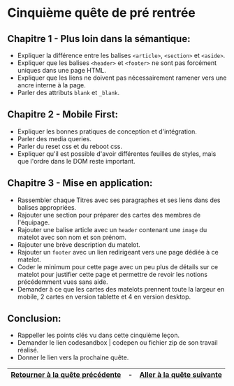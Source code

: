 # Cinquième quête de pré rentrée


## Chapitre 1 - Plus loin dans la sémantique:

- Expliquer la différence entre les balises `<article>`, `<section>` et `<aside>`.
- Expliquer que les balises `<header>` et `<footer>` ne sont pas forcément uniques dans une page HTML.
- Expliquer que les liens ne doivent pas nécessairement ramener vers une ancre interne à la page.
- Parler des attributs `blank` et `_blank`.


## Chapitre 2 - Mobile First:

- Expliquer les bonnes pratiques de conception et d'intégration.
- Parler des media queries.
- Parler du reset css et du reboot css.
- Expliquer qu'il est possible d'avoir différentes feuilles de styles, mais que l'ordre dans le DOM reste important.



## Chapitre 3 - Mise en application:

- Rassembler chaque Titres avec ses paragraphes et ses liens dans des balises appropriées.
- Rajouter une section pour préparer des cartes des membres de l'équipage.
- Rajouter une balise article avec un `header` contenant une `image` du matelot avec son nom et son prénom.
- Rajouter une brève description du matelot.
- Rajouter un `footer` avec un lien redirigeant vers une page dédiée à ce matelot.
- Coder le minimum pour cette page avec un peu plus de détails sur ce matelot pour justifier cette page et permettre de revoir les notions précédemment vues sans aide.
- Demander à ce que les cartes des matelots prennent toute la largeur en mobile, 2 cartes en version tablette et 4 en version desktop.


## Conclusion:

- Rappeller les points clés vu dans cette cinquième leçon.
- Demander le lien codesandbox | codepen ou fichier zip de son travail réalisé.
- Donner le lien vers la prochaine quête.

| [Retourner à la quête précédente](Quest_4.md) | - |[Aller à la quête suivante](Quest_6.md) |
| --- | --- | --- |